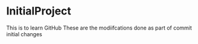 # InitialProject
This is to learn GitHub
These are the modiifcations done as part of commit initial changes
